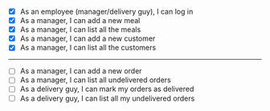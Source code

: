 - [x] As an employee (manager/delivery guy), I can log in
- [x] As a manager, I can add a new meal
- [x] As a manager, I can list all the meals
- [x] As a manager, I can add a new customer
- [x] As a manager, I can list all the customers
---
- [ ] As a manager, I can add a new order
- [ ] As a manager, I can list all undelivered orders
- [ ] As a delivery guy, I can mark my orders as delivered
- [ ] As a delivery guy, I can list all my undelivered orders
